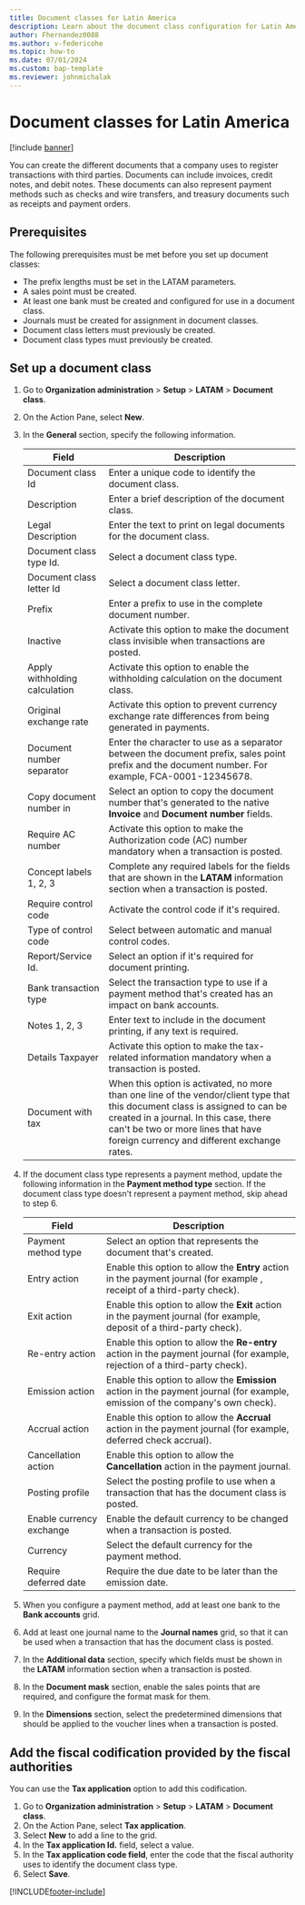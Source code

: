 ```yaml
---
title: Document classes for Latin America
description: Learn about the document class configuration for Latin America, including prerequisites and an outline and process on setting up document classes.
author: Fhernandez0088
ms.author: v-federicohe 
ms.topic: how-to
ms.date: 07/01/2024
ms.custom: bap-template
ms.reviewer: johnmichalak
---
```


# Document classes for Latin America

[!include [banner](../../includes/banner.md)]

You can create the different documents that a company uses to register transactions with third parties. Documents can include invoices, credit notes, and debit notes. These documents can also represent payment methods such as checks and wire transfers, and treasury documents such as receipts and payment orders.

## Prerequisites

The following prerequisites must be met before you set up document classes:

- The prefix lengths must be set in the LATAM parameters.
- A sales point must be created.
- At least one bank must be created and configured for use in a document class.
- Journals must be created for assignment in document classes.
- Document class letters must previously be created.
- Document class types must previously be created.

## Set up a document class

1. Go to **Organization administration** \> **Setup** \> **LATAM** \> **Document class**.
2. On the Action Pane, select **New**.
3. In the **General** section, specify the following information.

    | Field                         | Description |
    |-------------------------------|-------------|
    | Document class Id             | Enter a unique code to identify the document class. |
    | Description                   | Enter a brief description of the document class. |
    | Legal Description             | Enter the text to print on legal documents for the document class. |
    | Document class type Id.       | Select a document class type. |
    | Document class letter Id      | Select a document class letter. |
    | Prefix                        | Enter a prefix to use in the complete document number. |
    | Inactive                      | Activate this option to make the document class invisible when transactions are posted. |
    | Apply withholding calculation | Activate this option to enable the withholding calculation on the document class. |
    | Original exchange rate        | Activate this option to prevent currency exchange rate differences from being generated in payments. |
    | Document number separator     | Enter the character to use as a separator between the document prefix, sales point prefix and the document number. For example, FCA-0001-12345678. |
    | Copy document number in       | Select an option to copy the document number that's generated to the native **Invoice** and **Document number** fields. |
    | Require AC number             | Activate this option to make the Authorization code (AC) number mandatory when a transaction is posted. |
    | Concept labels 1, 2, 3        | Complete any required labels for the fields that are shown in the **LATAM** information section when a transaction is posted. |
    | Require control code          | Activate the control code if it's required. |
    | Type of control code          | Select between automatic and manual control codes. |
    | Report/Service Id.            | Select an option if it's required for document printing. |
    | Bank transaction type         | Select the transaction type to use if a payment method that's created has an impact on bank accounts. |
    | Notes 1, 2, 3                 | Enter text to include in the document printing, if any text is required. |
    | Details Taxpayer              | Activate this option to make the tax-related information mandatory when a transaction is posted. |
    | Document with tax             | When this option is activated, no more than one line of the vendor/client type that this document class is assigned to can be created in a journal. In this case, there can't be two or more lines that have foreign currency and different exchange rates. |

4. If the document class type represents a payment method, update the following information in the **Payment method type** section. If the document class type doesn't represent a payment method, skip ahead to step 6.

    | Field                    | Description |
    |--------------------------|-------------|
    | Payment method type      | Select an option that represents the document that's created. |
    | Entry action             | Enable this option to allow the **Entry** action in the payment journal (for example , receipt of a third-party check). |
    | Exit action              | Enable this option to allow the **Exit** action in the payment journal (for example, deposit of a third-party check). |
    | Re-entry action          | Enable this option to allow the **Re-entry** action in the payment journal (for example, rejection of a third-party check). |
    | Emission action          | Enable this option to allow the **Emission** action in the payment journal (for example, emission of the company's own check). |
    | Accrual action           | Enable this option to allow the **Accrual** action in the payment journal (for example, deferred check accrual). |
    | Cancellation action      | Enable this option to allow the **Cancellation** action in the payment journal. |
    | Posting profile          | Select the posting profile to use when a transaction that has the document class is posted. |
    | Enable currency exchange | Enable the default currency to be changed when a transaction is posted. |
    | Currency                 | Select the default currency for the payment method. |
    | Require deferred date    | Require the due date to be later than the emission date. |

5. When you configure a payment method, add at least one bank to the **Bank accounts** grid.
6. Add at least one journal name to the **Journal names** grid, so that it can be used when a transaction that has the document class is posted.
7. In the **Additional data** section, specify which fields must be shown in the **LATAM** information section when a transaction is posted.
8. In the **Document mask** section, enable the sales points that are required, and configure the format mask for them.
9. In the **Dimensions** section, select the predetermined dimensions that should be applied to the voucher lines when a transaction is posted.

## Add the fiscal codification provided by the fiscal authorities

You can use the **Tax application** option to add this codification.

1. Go to **Organization administration** \> **Setup** \> **LATAM** \> **Document class**.
2. On the Action Pane, select **Tax application**.
3. Select **New** to add a line to the grid.
4. In the **Tax application Id.** field, select a value.
5. In the **Tax application code field**, enter the code that the fiscal authority uses to identify the document class type.
6. Select **Save**.


[!INCLUDE[footer-include](../../../includes/footer-banner.md)]
